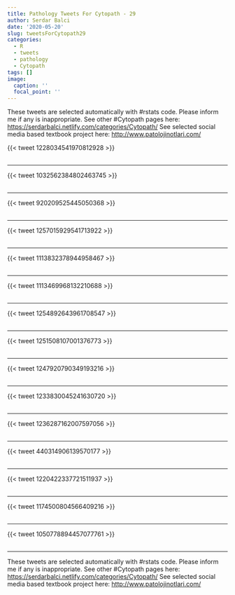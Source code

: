 ```yaml
---
title: Pathology Tweets For Cytopath - 29
author: Serdar Balci
date: '2020-05-20'
slug: tweetsForCytopath29
categories:
  - R
  - tweets
  - pathology
  - Cytopath
tags: []
image:
  caption: ''
  focal_point: ''
---
```



These tweets are selected automatically with #rstats code. Please inform me if any is inappropriate.
See other #Cytopath pages here: https://serdarbalci.netlify.com/categories/Cytopath/ 
See selected social media based textbook project here: http://www.patolojinotlari.com/

{{< tweet 1228034541970812928 >}}
<br>
<br>
<hr>
{{< tweet 1032562384802463745 >}}
<br>
<br>
<hr>
{{< tweet 920209525445050368 >}}
<br>
<br>
<hr>
{{< tweet 1257015929541713922 >}}
<br>
<br>
<hr>
{{< tweet 1113832378944958467 >}}
<br>
<br>
<hr>
{{< tweet 1113469968132210688 >}}
<br>
<br>
<hr>
{{< tweet 1254892643961708547 >}}
<br>
<br>
<hr>
{{< tweet 1251508107001376773 >}}
<br>
<br>
<hr>
{{< tweet 1247920790349193216 >}}
<br>
<br>
<hr>
{{< tweet 1233830045241630720 >}}
<br>
<br>
<hr>
{{< tweet 1236287162007597056 >}}
<br>
<br>
<hr>
{{< tweet 440314906139570177 >}}
<br>
<br>
<hr>
{{< tweet 1220422337721511937 >}}
<br>
<br>
<hr>
{{< tweet 1174500804566409216 >}}
<br>
<br>
<hr>
{{< tweet 1050778894457077761 >}}
<br>
<br>
<hr>


These tweets are selected automatically with #rstats code. Please inform me if any is inappropriate.
See other #Cytopath pages here: https://serdarbalci.netlify.com/categories/Cytopath/ 
See selected social media based textbook project here: http://www.patolojinotlari.com/
